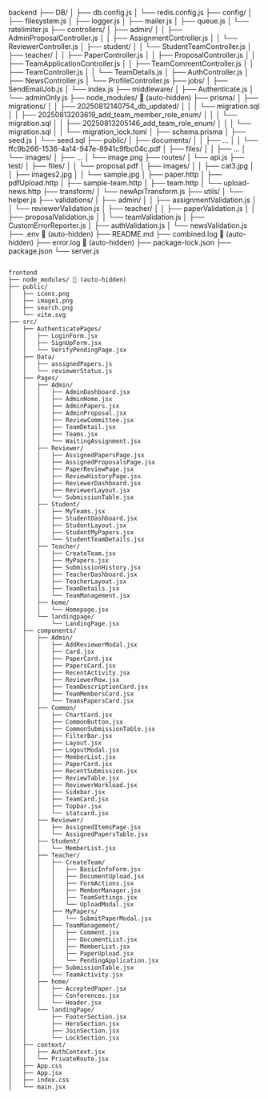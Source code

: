 

backend
├── DB/
│   ├── db.config.js
│   └── redis.config.js
├── config/
│   ├── filesystem.js
│   ├── logger.js
│   ├── mailer.js
│   ├── queue.js
│   └── ratelimiter.js
├── controllers/
│   ├── admin/
│   │   ├── AdminProposalController.js
│   │   ├── AssignmentController.js
│   │   └── ReviewerController.js
│   ├── student/
│   │   └── StudentTeamController.js
│   ├── teacher/
│   │   ├── PaperController.js
│   │   ├── ProposalController.js
│   │   ├── TeamApplicationController.js
│   │   ├── TeamCommentController.js
│   │   ├── TeamController.js
│   │   └── TeamDetails.js
│   ├── AuthController.js
│   ├── NewsController.js
│   └── ProfileController.js
├── jobs/
│   ├── SendEmailJob.js
│   └── index.js
├── middleware/
│   ├── Authenticate.js
│   └── adminOnly.js
├── node_modules/ 🚫 (auto-hidden)
├── prisma/
│   ├── migrations/
│   │   ├── 20250812140754_db_updated/
│   │   │   └── migration.sql
│   │   ├── 20250813203619_add_team_member_role_enum/
│   │   │   └── migration.sql
│   │   ├── 20250813205146_add_team_role_enum/
│   │   │   └── migration.sql
│   │   └── migration_lock.toml
│   ├── schema.prisma
│   ├── seed.js
│   └── seed.sql
├── public/
│   ├── documents/
│   │   ├── ...
│   │   └── ffc9b266-1536-4a14-947e-8941c9fbc04c.pdf
│   ├── files/
│   │   ├── ...
│   └── images/
│       ├── ...
│       └── image.png
├── routes/
│   └── api.js
├── test/
│   ├── files/
│   │   └── proposal.pdf
│   ├── images/
│   │   ├── cat3.jpg
│   │   ├── images2.jpg
│   │   └── sample.jpg
│   ├── paper.http
│   ├── pdfUpload.http
│   ├── sample-team.http
│   ├── team.http
│   └── upload-news.http
├── transform/
│   └── newApiTransform.js
├── utils/
│   └── helper.js
├── validations/
│   ├── admin/
│   │   ├── assignmentValidation.js
│   │   └── reviewerValidation.js
│   ├── teacher/
│   │   ├── paperValidation.js
│   │   ├── proposalValidation.js
│   │   └── teamValidation.js
│   ├── CustomErrorReporter.js
│   ├── authValidation.js
│   └── newsValidation.js
├── .env 🚫 (auto-hidden)
├── README.md
├── combined.log 🚫 (auto-hidden)
├── error.log 🚫 (auto-hidden)
├── package-lock.json
├── package.json
└── server.js
```

frontend
├── node_modules/ 🚫 (auto-hidden)
├── public/
│   ├── icons.png
│   ├── image1.png
│   ├── search.png
│   └── vite.svg
├── src/
│   ├── AuthenticatePages/
│   │   ├── LoginForm.jsx
│   │   ├── SignUpForm.jsx
│   │   └── VerifyPendingPage.jsx
│   ├── Data/
│   │   ├── assignedPapers.js
│   │   └── reviewerStatus.js
│   ├── Pages/
│   │   ├── Admin/
│   │   │   ├── AdminDashboard.jsx
│   │   │   ├── AdminHome.jsx
│   │   │   ├── AdminPapers.jsx
│   │   │   ├── AdminProposal.jsx
│   │   │   ├── ReviewCommittee.jsx
│   │   │   ├── TeamDetail.jsx
│   │   │   ├── Teams.jsx
│   │   │   └── WaitingAssignment.jsx
│   │   ├── Reviewer/
│   │   │   ├── AssignedPapersPage.jsx
│   │   │   ├── AssignedProposalsPage.jsx
│   │   │   ├── PaperReviewPage.jsx
│   │   │   ├── ReviewHistoryPage.jsx
│   │   │   ├── ReviewerDashboard.jsx
│   │   │   ├── ReviewerLayout.jsx
│   │   │   └── SubmissionTable.jsx
│   │   ├── Student/
│   │   │   ├── MyTeams.jsx
│   │   │   ├── StudentDashboard.jsx
│   │   │   ├── StudentLayout.jsx
│   │   │   ├── StudentMyPapers.jsx
│   │   │   └── StudentTeamDetails.jsx
│   │   ├── Teacher/
│   │   │   ├── CreateTeam.jsx
│   │   │   ├── MyPapers.jsx
│   │   │   ├── SubmissionHistory.jsx
│   │   │   ├── TeacherDashboard.jsx
│   │   │   ├── TeacherLayout.jsx
│   │   │   ├── TeamDetails.jsx
│   │   │   └── TeamManagement.jsx
│   │   ├── home/
│   │   │   └── Homepage.jsx
│   │   └── landingpage/
│   │       └── LandingPage.jsx
│   ├── components/
│   │   ├── Admin/
│   │   │   ├── AddReviewerModal.jsx
│   │   │   ├── Card.jsx
│   │   │   ├── PaperCard.jsx
│   │   │   ├── PapersCard.jsx
│   │   │   ├── RecentActivity.jsx
│   │   │   ├── ReviewerRow.jsx
│   │   │   ├── TeamDescriptionCard.jsx
│   │   │   ├── TeamMembersCard.jsx
│   │   │   └── TeamsPapersCard.jsx
│   │   ├── Common/
│   │   │   ├── ChartCard.jsx
│   │   │   ├── CommonButton.jsx
│   │   │   ├── CommonSubmissionTable.jsx
│   │   │   ├── FilterBar.jsx
│   │   │   ├── Layout.jsx
│   │   │   ├── LogoutModal.jsx
│   │   │   ├── MemberList.jsx
│   │   │   ├── PaperCard.jsx
│   │   │   ├── RecentSubmission.jsx
│   │   │   ├── ReviewTable.jsx
│   │   │   ├── ReviewerWorkload.jsx
│   │   │   ├── Sidebar.jsx
│   │   │   ├── TeamCard.jsx
│   │   │   ├── Topbar.jsx
│   │   │   └── statcard.jsx
│   │   ├── Reviewer/
│   │   │   ├── AssignedItemsPage.jsx
│   │   │   └── AssignedPapersTable.jsx
│   │   ├── Student/
│   │   │   └── MemberList.jsx
│   │   ├── Teacher/
│   │   │   ├── CreateTeam/
│   │   │   │   ├── BasicInfoForm.jsx
│   │   │   │   ├── DocumentUpload.jsx
│   │   │   │   ├── FormActions.jsx
│   │   │   │   ├── MemberManager.jsx
│   │   │   │   ├── TeamSettings.jsx
│   │   │   │   └── UploadModal.jsx
│   │   │   ├── MyPapers/
│   │   │   │   └── SubmitPaperModal.jsx
│   │   │   ├── TeamManagement/
│   │   │   │   ├── Comment.jsx
│   │   │   │   ├── DocumentList.jsx
│   │   │   │   ├── MemberList.jsx
│   │   │   │   ├── PaperUpload.jsx
│   │   │   │   └── PendingApplication.jsx
│   │   │   ├── SubmissionTable.jsx
│   │   │   └── TeamActivity.jsx
│   │   ├── home/
│   │   │   ├── AcceptedPaper.jsx
│   │   │   ├── Conferences.jsx
│   │   │   └── Header.jsx
│   │   └── landingPage/
│   │       ├── FooterSection.jsx
│   │       ├── HeroSection.jsx
│   │       ├── JoinSection.jsx
│   │       └── LockSection.jsx
│   ├── context/
│   │   ├── AuthContext.jsx
│   │   └── PrivateRoute.jsx
│   ├── App.css
│   ├── App.jsx
│   ├── index.css
│   └── main.jsx

```
